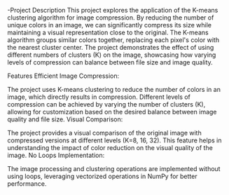 -Project Description
This project explores the application of the K-means clustering algorithm for image compression. By reducing the number of unique colors in an image, we can significantly compress its size while maintaining a visual representation close to the original. The K-means algorithm groups similar colors together, replacing each pixel's color with the nearest cluster center. The project demonstrates the effect of using different numbers of clusters (K) on the image, showcasing how varying levels of compression can balance between file size and image quality.

Features
Efficient Image Compression:

The project uses K-means clustering to reduce the number of colors in an image, which directly results in compression.
Different levels of compression can be achieved by varying the number of clusters (K), allowing for customization based on the desired balance between image quality and file size.
Visual Comparison:

The project provides a visual comparison of the original image with compressed versions at different levels (K=8, 16, 32).
This feature helps in understanding the impact of color reduction on the visual quality of the image.
No Loops Implementation:

The image processing and clustering operations are implemented without using loops, leveraging vectorized operations in NumPy for better performance.                                             
